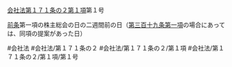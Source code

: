 [会社法第１７１条の２第１項](会社法＿＿＿＿第１７１条の２第１項)第１号

[前条](会社法＿＿＿＿第１７１条の１第１項)第一項の株主総会の日の二週間前の日（[第三百十九条第一項](会社法＿＿＿＿第３１９条第１項)の場合にあっては、同項の提案があった日）


#会社法
#会社法/第１７１条の２
#会社法/第１７１条の２/第１項
#会社法/第１７１条の２/第１項/第１号
